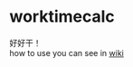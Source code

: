 # worktimecalc
好好干！  
how to use you can see in [wiki](https://github.com/TLLord/worktimecalc/wiki/How-to-use)
